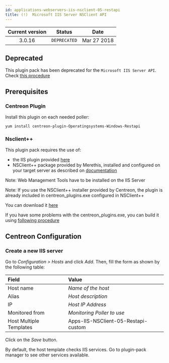 ```yaml
---
id: applications-webservers-iis-nsclient-05-restapi
title: (!)  Microsoft IIS Server NSClient API
---
```


| Current version | Status | Date |
| :-: | :-: | :-: |
| 3.0.16 | `DEPRECATED` | Mar 27 2018 |

## Deprecated

This plugin pack has been deprecated for the `Microsoft IIS Server API`. Check [this procedure](applications-webservers-iis-restapi.html)

## Prerequisites

### Centreon Plugin

Install this plugin on each needed poller:

``` shell
yum install centreon-plugin-Operatingsystems-Windows-Restapi
```

### Nsclient++

This plugin pack requires the use of:

  - the IIS plugin provided
    [here](https://forge.centreon.com/projects/centreon-plugins/repository)
  - NSClient++ package provided by Merethis, installed and configured on your
    target server as described on
    [documentation](http://documentation.centreon.com)

Note: Web Management Tools have to be installed on the IIS Server

Note: If you use the NSClient++ installer provided by Centreon, the plugin is
already included in centreon\_plugins.exe configured in NSClient++

You can download it
[here](https://download.centreon.com/?action=product&product=agent-nsclient&version=0.51&secKey=59d646114079212e03ec09454456a938)

If you have some problems with the centreon\_plugins.exe, you can build it using
[following
procedure](https://documentation.centreon.com/docs/centreon-nsclient/en/latest/windows_agent.html#build-your-own-executable)

## Centreon Configuration

### Create a new IIS server

Go to *Configuration \> Hosts* and click *Add*. Then, fill the form as shown by
the following table:

| Field                                | Value                               |
| :----------------------------------- | :---------------------------------- |
| Host name                            | *Name of the host*                  |
| Alias                                | *Host description*                  |
| IP                                   | *Host IP Address*                   |
| Monitored from                       | *Monitoring Poller to use*          |
| Host Multiple Templates              | Apps-IIS-NSClient-05-Restapi-custom |

Click on the *Save* button.

By default, the host template checks IIS services. Go to plugin-pack manager to
see other services available.

